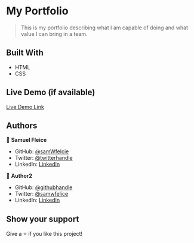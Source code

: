 # My Portfolio

> This is my portfolio describing what I am capable of doing and what value I can bring in a team.


## Built With

- HTML
- CSS

## Live Demo (if available)

[Live Demo Link](https://livedemo.com)


## Authors

👤 **Samuel Fleice**

- GitHub: [@samWfelcie](https://github.com/samWfelice)
- Twitter: [@twitterhandle](https://twitter.com/twitterhandle)
- LinkedIn: [LinkedIn](https://linkedin.com/in/linkedinhandle)

👤 **Author2**

- GitHub: [@githubhandle](https://github.com/githubhandle)
- Twitter: [@samwfelice](https://twitter.com/samwfelice)
- LinkedIn: [LinkedIn](https://www.linkedin.com/in/samfelice/)

## Show your support

Give a ⭐️ if you like this project!
